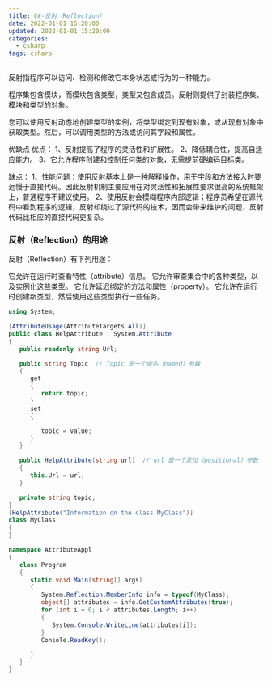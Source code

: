 ```yaml
---
title: C#-反射（Reflection）
date: 2022-01-01 15:20:00
updated: 2022-01-01 15:20:00
categories:
  - csharp
tags: csharp
---
```


反射指程序可以访问、检测和修改它本身状态或行为的一种能力。

程序集包含模块，而模块包含类型，类型又包含成员。反射则提供了封装程序集、模块和类型的对象。

您可以使用反射动态地创建类型的实例，将类型绑定到现有对象，或从现有对象中获取类型。然后，可以调用类型的方法或访问其字段和属性。

优缺点
优点：
1、反射提高了程序的灵活性和扩展性。
2、降低耦合性，提高自适应能力。
3、它允许程序创建和控制任何类的对象，无需提前硬编码目标类。

缺点：
1、性能问题：使用反射基本上是一种解释操作，用于字段和方法接入时要远慢于直接代码。因此反射机制主要应用在对灵活性和拓展性要求很高的系统框架上，普通程序不建议使用。
2、使用反射会模糊程序内部逻辑；程序员希望在源代码中看到程序的逻辑，反射却绕过了源代码的技术，因而会带来维护的问题，反射代码比相应的直接代码更复杂。

<!-- more -->

### 反射（Reflection）的用途

反射（Reflection）有下列用途：

它允许在运行时查看特性（attribute）信息。
它允许审查集合中的各种类型，以及实例化这些类型。
它允许延迟绑定的方法和属性（property）。
它允许在运行时创建新类型，然后使用这些类型执行一些任务。

```cs
using System;

[AttributeUsage(AttributeTargets.All)]
public class HelpAttribute : System.Attribute
{
   public readonly string Url;

   public string Topic  // Topic 是一个命名（named）参数
   {
      get
      {
         return topic;
      }
      set
      {

         topic = value;
      }
   }

   public HelpAttribute(string url)  // url 是一个定位（positional）参数
   {
      this.Url = url;
   }

   private string topic;
}
[HelpAttribute("Information on the class MyClass")]
class MyClass
{
}

namespace AttributeAppl
{
   class Program
   {
      static void Main(string[] args)
      {
         System.Reflection.MemberInfo info = typeof(MyClass);
         object[] attributes = info.GetCustomAttributes(true);
         for (int i = 0; i < attributes.Length; i++)
         {
            System.Console.WriteLine(attributes[i]);
         }
         Console.ReadKey();

      }
   }
}
```
